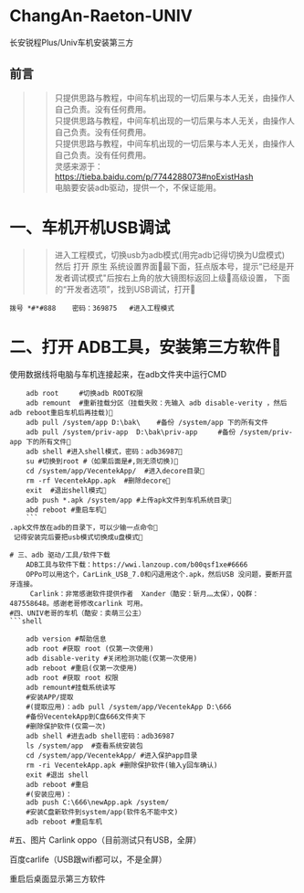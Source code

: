 # ChangAn-Raeton-UNIV
长安锐程Plus/Univ车机安装第三方
## 前言
>>只提供思路与教程，中间车机出现的一切后果与本人无关，由操作人自己负责。没有任何费用。</br>
>>只提供思路与教程，中间车机出现的一切后果与本人无关，由操作人自己负责。没有任何费用。</br>
>>只提供思路与教程，中间车机出现的一切后果与本人无关，由操作人自己负责。没有任何费用。</br>
>>灵感来源于：https://tieba.baidu.com/p/7744288073#noExistHash</br>
>>电脑要安装adb驱动，提供一个，不保证能用。
# 一、车机开机USB调试
>>进入工程模式，切换usb为adb模式(用完adb记得切换为U盘模式)</br>
>>然后  打开 原生 系统设置界面最下面，狂点版本号，提示“已经是开发者调试模式"后按右上角的放大镜图标返回上级高级设置，
    下面的“开发者选项”，找到USB调试，打开
```shell
拨号 *#*#888    密码：369875   #进入工程模式
```
# 二、打开 ADB工具，安装第三方软件
使用数据线将电脑与车机连接起来，在adb文件夹中运行CMD
```shell
    adb root     #切换adb ROOT权限
    adb remount  #重新挂载分区（挂载失败：先输入 adb disable-verity ，然后  adb reboot重启车机后再挂载)
    adb pull /system/app D:\bak\    #备份 /system/app 下的所有文件
    adb pull /system/priv-app  D:\bak\priv-app     #备份 /system/priv-app 下的所有文件
    adb shell #进入shell模式，密码：adb36987
    su #切换到root #（如果后面是#,则无须切换)
    cd /system/app/VecentekApp/  #进入decore目录
    rm -rf VecentekApp.apk  #删除decore
    exit  #退出shell模式
    adb push *.apk /system/app #上传apk文件到车机系统目录
    abd reboot #重启车机
	```
.apk文件放在adb的目录下，可以少输一点命令
 记得安装完后要把usb模式切换成u盘模式

# 三、adb 驱动/工具/软件下载
	ADB工具与软件下载：https://wwi.lanzoup.com/b00qsf1xe#6666
    OPPo可以用这个，CarLink_USB_7.0和闪退用这个.apk，然后USB 没问题，要断开蓝牙连接。
     Carlink：非常感谢软件提供作者  Xander（酷安：斩月灬太保），QQ群：487558648。感谢老哥修改carlink 可用。
#四、UNIV老哥的车机（酷安：卖萌三公主）
```shell

    adb version #帮助信息
    adb root #获取 root (仅第一次使用)
    adb disable-verity #关闭检测功能(仅第一次使用)
    adb reboot #重启(仅第一次使用)
    adb root #获取 root 权限 
    adb remount#挂载系统读写
    #安装APP/提取
    #(提取应用)：adb pull /system/app/VecentekApp D:\666    
    #备份VecentekApp到C盘666文件夹下
    #删除保护软件(仅需一次)
    adb shell #进去adb shell密码：adb36987
    ls /system/app  #查看系统安装包
    cd /system/app/VecentekApp/ #进入保护app目录
    rm -ri VecentekApp.apk #删除保护软件(输入y回车确认)
    exit #退出 shell
    adb reboot #重启
    #(安装应用)：
    adb push C:\666\newApp.apk /system/
    #安装C盘新软件到system/app(软件名不能中文)
    adb reboot #重启车机
```
#五、图片
Carlink  oppo（目前测试只有USB，全屏）


百度carlife（USB跟wifi都可以，不是全屏）


重启后桌面显示第三方软件

